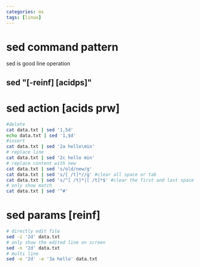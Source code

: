 ```yaml
---
categories: os
tags: [linux]  
---
```

# sed command pattern
sed is good line operation
## sed "[-reinf] [acidps]"
# sed action [acids prw]
```sh
#delete
cat data.txt | sed '1,5d'
echo data.txt | sed '1,$d'
#insert
cat data.txt | sed '2a hello\min'
# replace line
cat data.txt | sed '2c hello min'
# replace content with new
cat data.txt | sed 's/old/new/g'
cat data.txt | sed 's/[ /t]*//g' #clear all space or tab
cat data.txt | sed 's/^[ /t]*|[ /t]*$' #clear the first and last space or tab
# only show match
cat data.txt | sed '^#'
```

# sed params [reinf]
```sh
# directly edit file
sed -i '2d' data.txt
# only show the edited line on screen
sed -n '2d' data.txt
# multi line
sed -e '2d' -e '3a hello' data.txt
```